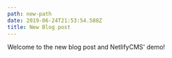```yaml
---
path: new-path
date: 2019-06-24T21:53:54.588Z
title: New Blog post
---
```

Welcome to the new blog post and NetlifyCMS' demo!
